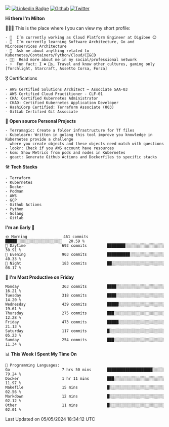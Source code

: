 ![](https://komarev.com/ghpvc/?username=miltlima&color=blueviolet) [![Linkedin Badge](https://img.shields.io/badge/-LinkedIn-blue?style=flat-square&logo=Linkedin&logoColor=white&link=https://www.linkedin.com/in/miltonlimaj/)](https://www.linkedin.com/in/miltonlimaj/) [![Github](https://img.shields.io/github/followers/miltlima?style=social)](https://github.com/miltlima?tab=followers) [![Twitter](https://img.shields.io/twitter/follow/milt_lima?style=social)](https://twitter.com/milt_lima)
 


     
**Hi there I'm Milton**

👨🏽‍💻 This is the place where I you can view my short profile:
```text
- 🔭  I’m currently working as Cloud Platform Engineer at Digibee 😉
- 🌱  I’m currently learning Software Architecture, Go and Microsservices Architecture
- 💬  Ask me about anything related to Kubernetes/Containers/Python/Cloud/CI&CD
- 👨‍💻  Read more about me in my social/professional network
- ⚡  Fun fact: I ❤️ 🐶s, Travel and know other cultures, gaming only [Torchlight, Starcraft, Assetto Corsa, Forza]
```
🎖 Certifications
```text
- AWS Certified Solutions Architect – Associate SAA-03
- AWS Certified Cloud Practitioner - CLF-01
- CKA: Certified Kubernetes Administrator
- CKAD: Certified Kubernetes Application Developer
- HashiCorp Certified: Terraform Associate (003)
- GitLab Certified Git Associate
```
📐 **Open source Personal Projects**

```text
- Terramagic: Create a folder infrastructure for Tf files
- Kubelearn: Written in golang this tool improve you knowledge in Kubernetes provide a challenge
  where you create objects and these objects need match with questions
- lookr: Check if you AWS account have resources
- kom: Show Metrics from pods and nodes in Kubernetes
- goact: Generate Github Actions and Dockerfiles to specific stacks
```
🛠 **Tech Stacks**

```text
- Terraform
- Kubernetes
- Docker
- Podman
- AWS
- GCP
- Github Actions
- Python
- Golang
- Gitlab
```         

<!--START_SECTION:waka-->
**I'm an Early 🐤** 

```text
🌞 Morning                461 commits         █████░░░░░░░░░░░░░░░░░░░░   20.59 % 
🌆 Daytime                692 commits         ████████░░░░░░░░░░░░░░░░░   30.91 % 
🌃 Evening                903 commits         ██████████░░░░░░░░░░░░░░░   40.33 % 
🌙 Night                  183 commits         ██░░░░░░░░░░░░░░░░░░░░░░░   08.17 % 
```
📅 **I'm Most Productive on Friday** 

```text
Monday                   363 commits         ████░░░░░░░░░░░░░░░░░░░░░   16.21 % 
Tuesday                  318 commits         ████░░░░░░░░░░░░░░░░░░░░░   14.20 % 
Wednesday                439 commits         █████░░░░░░░░░░░░░░░░░░░░   19.61 % 
Thursday                 275 commits         ███░░░░░░░░░░░░░░░░░░░░░░   12.28 % 
Friday                   473 commits         █████░░░░░░░░░░░░░░░░░░░░   21.13 % 
Saturday                 117 commits         █░░░░░░░░░░░░░░░░░░░░░░░░   05.23 % 
Sunday                   254 commits         ███░░░░░░░░░░░░░░░░░░░░░░   11.34 % 
```


📊 **This Week I Spent My Time On** 

```text
💬 Programming Languages: 
Go                       7 hrs 50 mins       ████████████████████░░░░░   79.24 % 
Docker                   1 hr 11 mins        ███░░░░░░░░░░░░░░░░░░░░░░   11.97 % 
Makefile                 15 mins             █░░░░░░░░░░░░░░░░░░░░░░░░   02.56 % 
Markdown                 12 mins             █░░░░░░░░░░░░░░░░░░░░░░░░   02.12 % 
Other                    11 mins             █░░░░░░░░░░░░░░░░░░░░░░░░   02.01 % 
```


 Last Updated on 05/05/2024 18:34:12 UTC
<!--END_SECTION:waka-->

